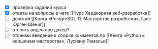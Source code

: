 - [x] проверка заданий курса
- [x] ответы на вопросы в чате [[Курс Хардкорная веб-разработка]]
- [ ] дочитай [[Книга «PostgreSQL 11. Мастерство разработки», Ганс-Юрген Шёниг]]
- [ ] отснять видео про докер?
- [ ] отсними введение к сборке комментов по [[Книга «Python к вершинам мастерства»,  Лусиану Рамальо]]